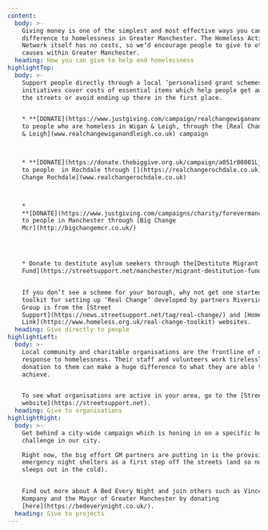 ```yaml
---
content:
  body: >-
    Giving money is one of the simplest and most effective ways you can make a
    difference to homelessness in Greater Manchester. The Homeless Action
    Network itself has no costs, so we’d encourage people to give to other
    causes within Greater Manchester.
  heading: How you can give to help end homelessness
highlightTop:
  body: >-
    Support people directly through a local ‘personalised grant schemes’. These
    initiatives cover costs of essential items which help people get away from
    the streets or avoid ending up there in the first place.


    * **[DONATE](https://www.justgiving.com/campaign/realchangewiganandleigh)**
    to people who are homeless in Wigan & Leigh, through the [Real Change Wigan
    & Leigh](www.realchangewiganandleigh.co.uk) campaign



    * **[DONATE](https://donate.thebiggive.org.uk/campaign/a051r00001LjKtPAAV)**
    to people  in Rochdale through [](https://realchangerochdale.co.uk)[Real
    Change Rochdale](www.realchangerochdale.co.uk)



    *
    **[DONATE](https://www.justgiving.com/campaigns/charity/forevermanchester/bigchangemcr)**
    to people in Manchester through [Big Change
    Mcr](http://bigchangemcr.co.uk/)   




    * Donate to destitute asylum seekers through the[Destitute Migrant Relief
    Fund](https://streetsupport.net/manchester/migrant-destitution-fund/)


    If you don’t see a scheme for your borough, why not get one started? A
    toolkit for setting up ‘Real Change’ developed by partners Riverside Housing
    Group is from the [Street
    Support](https://news.streetsupport.net/tag/real-change/) and [Homeless
    Link](https://www.homeless.org.uk/real-change-toolkit) websites.
  heading: Give directly to people
highlightLeft:
  body: >-
    Local community and charitable organisations are the frontline of our
    response to homelessness. Their staff and volunteers work tirelessly, and a
    donation to them can make a huge difference to what they are able to
    achieve.


    To see what organisations are active in your area, go to the [Street Support
    website](https://streetsupport.net).
  heading: Give to organisations
highlightRight:
  body: >-
    Get behind a city-wide campaign which is honing in on a specific homeless
    challenge in our city.

    Right now, the big effort GM partners are putting in is the provision of
    emergency night shelters as a first step off the streets (and so no one
    sleeps out in the cold).


    Find out more about A Bed Every Night and join others such as Vincent
    Kompany and the Mayor of Greater Manchester by donating
    [here](https://bedeverynight.co.uk/).
  heading: Give to projects
---
```


